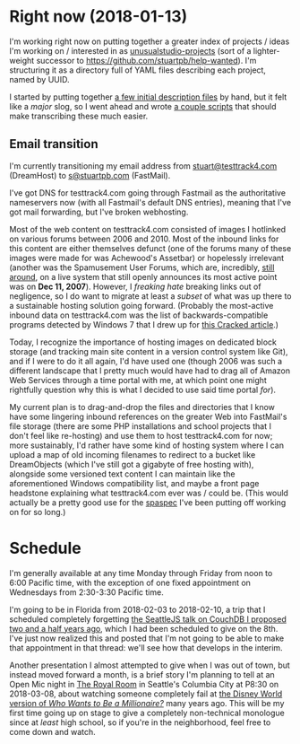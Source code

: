 # Right now (2018-01-13)

I'm working right now on putting together a greater index of projects / ideas I'm working on / interested in as [unusualstudio-projects](https://github.com/unusualstudio/unusualstudio-projects) (sort of a lighter-weight successor to https://github.com/stuartpb/help-wanted). I'm structuring it as a directory full of YAML files describing each project, named by UUID.

I started by putting together [a few initial description files][ff2ec85] by hand, but it felt like a *major* slog, so I went ahead and wrote [a couple scripts][83e0c53] that should make transcribing these much easier.

[ff2ec85]: https://github.com/unusualstudio/unusualstudio-projects/commit/ff2ec8501e1de6c1aea396a78e443f7511051275
[83e0c53]: https://github.com/unusualstudio/unusualstudio-projects/commit/83e0c53d965938c7b17b69c3ce0dcf514e0574ae

## Email transition

I'm currently transitioning my email address from stuart@testtrack4.com (DreamHost) to s@stuartpb.com (FastMail).

I've got DNS for testtrack4.com going through Fastmail as the authoritative nameservers now (with all Fastmail's default DNS entries), meaning that I've got mail forwarding, but I've broken webhosting.

Most of the web content on testtrack4.com consisted of images I hotlinked on various forums between 2006 and 2010. Most of the inbound links for this content are either themselves defunct (one of the forums many of these images were made for was Achewood's Assetbar) or hopelessly irrelevant (another was the Spamusement User Forums, which are, incredibly, [still around](http://spamusers.com/forums/), on a live system that still openly announces its most active point was on **Dec 11, 2007**). However, I *freaking hate* breaking links out of negligence, so I do want to migrate at least a *subset* of what was up there to a sustainable hosting solution going forward. (Probably the most-active inbound data on testtrack4.com was the list of backwards-compatible programs detected by Windows 7 that I drew up for [this Cracked article](http://www.cracked.com/article_18808_7-reasons-computer-glitches-wont-go-away-ever.html).)

Today, I recognize the importance of hosting images on dedicated block storage (and tracking main site content in a version control system like Git), and if I were to do it all again, I'd have used one (though 2006 was such a different landscape that I pretty much would have had to drag all of Amazon Web Services through a time portal with me, at which point one might rightfully question why this is what I decided to use said time portal *for*).

My current plan is to drag-and-drop the files and directories that I know have some lingering inbound references on the greater Web into FastMail's file storage (there are some PHP installations and school projects that I don't feel like re-hosting) and use them to host testtrack4.com for now; more sustainably, I'd rather have some kind of hosting system where I can upload a map of old incoming filenames to redirect to a bucket like DreamObjects (which I've still got a gigabyte of free hosting with), alongside some versioned text content I can maintain like the aforementioned Windows compatibility list, and maybe a front page headstone explaining what testtrack4.com ever was / could be. (This would actually be a pretty good use for the [spaspec][] I've been putting off working on for so long.)

[spaspec]: https://github.com/spaspec

# Schedule

I'm generally available at any time Monday through Friday from noon to 6:00 Pacific time, with the exception of one fixed appointment on Wednesdays from 2:30-3:30 Pacific time.

I'm going to be in Florida from 2018-02-03 to 2018-02-10, a trip that I scheduled completely forgetting [the SeattleJS talk on CouchDB I proposed two and a half years ago](https://github.com/seattlejs/seattlejs/issues/38), which I had been scheduled to give on the 8th. I've just now realized this and posted that I'm not going to be able to make that appointment in that thread: we'll see how that develops in the interim.

Another presentation I almost attempted to give when I was out of town, but instead moved forward a month, is a brief story I'm planning to tell at an Open Mic night in [The Royal Room][] in Seattle's Columbia City at P8:30 on 2018-03-08, about watching someone completely fail at [the Disney World version of *Who Wants to Be a Millionaire?*][WWTBAMPI] many years ago. This will be my first time going up on stage to give a completely non-technical monologue since at *least* high school, so if you're in the neighborhood, feel free to come down and watch.

[The Royal Room]: http://theroyalroomseattle.com/
[WWTBAMPI]: https://en.wikipedia.org/wiki/Who_Wants_to_Be_a_Millionaire_%E2%80%93_Play_It!
